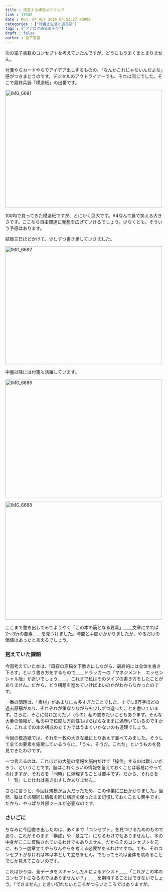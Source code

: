 ```yaml
---
title : 成長する構想メモマップ
link : 17942
date : Mon, 04 Apr 2016 04:52:27 +0000
categories : ["物書き生活と道具箱"]
tags : ["アナログ道具あそび"]
draft : false
author : 倉下忠憲
---
```


次の電子書籍のコンセプトを考えていたんですが、どうにもうまくまとまりません。

付箋やらカードやらでアイデア出しするものの、「なんかこれじゃないんだよな」感がつきまとうのです。デジタルのアウトライナーでも、それは同じでした。そこで最終兵器「模造紙」の出番です。

<a href="https://rashita.net/blog/?attachment_id=17943" rel="attachment wp-att-17943"><img src="https://rashita.net/blog/wp-content/uploads/2016/04/IMG_6681-500x375.jpg" alt="IMG_6681" width="500" height="375" class="alignnone size-medium wp-image-17943" /></a>

100均で買ってきた模造紙ですが、とにかく巨大です。A4なんて鼻で笑える大きさです。ここなら自由闊達に発想を広げていけるでしょう。少なくとも、そういう予感はあります。

結局三日ほどかけて、少しずつ書き足していきました。

<a href="https://rashita.net/blog/?attachment_id=17944" rel="attachment wp-att-17944"><img src="https://rashita.net/blog/wp-content/uploads/2016/04/IMG_6682-500x375.jpg" alt="IMG_6682" width="500" height="375" class="alignnone size-medium wp-image-17944" /></a>

中盤以降には付箋も活躍しています。

<a href="https://rashita.net/blog/?attachment_id=17945" rel="attachment wp-att-17945"><img src="https://rashita.net/blog/wp-content/uploads/2016/04/IMG_6686-500x375.jpg" alt="IMG_6686" width="500" height="375" class="alignnone size-medium wp-image-17945" /></a>

<a href="https://rashita.net/blog/?attachment_id=17946" rel="attachment wp-att-17946"><img src="https://rashita.net/blog/wp-content/uploads/2016/04/IMG_6688-500x375.jpg" alt="IMG_6688" width="500" height="375" class="alignnone size-medium wp-image-17946" /></a>

ここまで書き出してみてようやく「この本の筋となる要素」＿＿文章にすれば2〜3行の要素＿＿を見つけました。時間と手間がかかりましたが、やるだけの価値はあったと言えるでしょう。

<H3>抱えていた課題</H3>

今回考えていた本は、「既存の原稿を下敷きにしながら、最終的には全体を書き下ろす」という書き方をするもので＿＿ドラッカーの『マネジメント　エッセンシャル版』が近いでしょう＿＿、これまで私はそのタイプの書き方をしたことがありません。だから、どう構想を進めていけばよいのかがわからなかったのです。

一番の問題は、「素材」があまりにも多すぎたことでした。すでに8万字ほどの過去原稿があり、それぞれが重なりながらも少しずつ違ったことを書いています。さらに、そこに付け加えたい（今の）私の書きたいこともあります。そんな大量の情報が、私の中で粒度も方向性もばらばらなままに渦巻いているのですから、これまでの本の構成の立て方ではうまくいかないのも道理でしょう。

今回の模造紙では、それを一枚の大きな紙にとりあえず並べてみました。そうして全ての要素を俯瞰しているうちに、「うん、そうだ。これだ」というものを発見できたわけです。

一つ言えるのは、これほどの大量の情報を脳内だけで「操作」するのは難しいだろう、ということです。脳はこれくらいの情報を蓄えておくことは容易にやってのけますが、それらを「同時」に処理することは苦手です。だから、それらを「一覧」したければ書き出すしかありません。

さらに言うと、今回は規模が巨大だったため、この作業に三日かかりました。当然、脳はその間同じ情報を同じ構造を保ったまま記憶しておくことも苦手です。だから、やっぱり外部ツールが必要なのです。

<H3>さいごに</H3>

ちなみに今回書き出したのは、あくまで「コンセプト」を見つけるためのものであり、これがそのまま「構成」や「章立て」になるわけでもありませんし、本の中身がここに反映されているわけでもありません。だからそのコンセプトを元に、もう一度章立てやらなんやらを考える必要があるわけですね。でも、そのコンセプトがなければ本は本として立ちません。でもってそれは全体を眺めることでしか見えてこないのです。

こればかりは、全データをスキャンしたAIによるアシスト＿＿「これがこの本のコンセプトになるのではありませんか？」＿＿を期待することはできないでしょう。「できません」と言い切れないところがつらいところではありますが。






